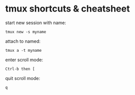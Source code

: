 # tmux shortcuts & cheatsheet

start new session with name:

    tmux new -s myname

attach to named:

    tmux a -t myname

enter scroll mode:

    Ctrl-b then [


quit scroll mode:

    q
